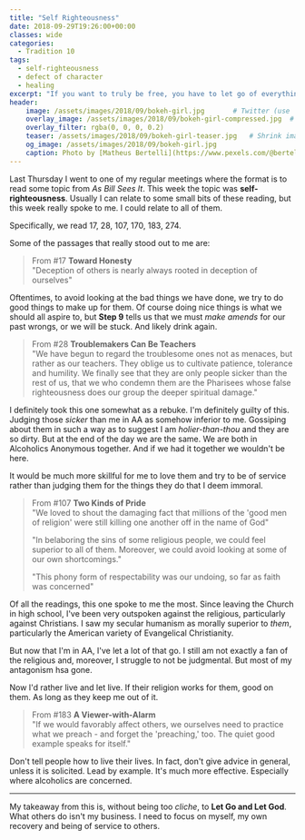 ```yaml
---
title: "Self Righteousness"
date: 2018-09-29T19:26:00+00:00
classes: wide
categories:
  - Tradition 10
tags:
  - self-righteousness
  - defect of character
  - healing
excerpt: "If you want to truly be free, you have to let go of everything you fear losing."
header:
    image: /assets/images/2018/09/bokeh-girl.jpg       # Twitter (use 'overlay_image')
    overlay_image: /assets/images/2018/09/bokeh-girl-compressed.jpg  # Article header at 2048x768
    overlay_filter: rgba(0, 0, 0, 0.2)
    teaser: /assets/images/2018/09/bokeh-girl-teaser.jpg   # Shrink image to 575x216
    og_image: /assets/images/2018/09/bokeh-girl.jpg
    caption: Photo by [Matheus Bertelli](https://www.pexels.com/@bertellifotografia) from Pexels
---
```


Last Thursday I went to one of my regular meetings where the format is to read some topic from *As Bill Sees It*. This week the topic was **self-righteousness**. Usually I can relate to some small bits of these reading, but this week really spoke to me. I could relate to all of them.

Specifically, we read 17, 28, 107, 170, 183, 274.

Some of the passages that really stood out to me are:

> From #17 **Toward Honesty**   
> "Deception of others is nearly always rooted in deception of ourselves"

Oftentimes, to avoid looking at the bad things we have done, we try to do good things to make up for them. Of course doing nice things is what we should all aspire to, but **Step 9** tells us that we must *make amends* for our past wrongs, or we will be stuck. And likely drink again.

> From #28 **Troublemakers Can Be Teachers**   
> "We have begun to regard the troublesome ones not as menaces, but rather as our teachers. They oblige us to cultivate patience, tolerance and humility. We finally see that they are only people sicker than the rest of us, that we who condemn them are the Pharisees whose false righteousness does our group the deeper spiritual damage."

I definitely took this one somewhat as a rebuke. I'm definitely guilty of this. Judging those *sicker* than me in AA as somehow inferior to me. Gossiping about them in such a way as to suggest I am *holier-than-thou* and they are so dirty. But at the end of the day we are the same. We are both in Alcoholics Anonymous together. And if we had it together we wouldn't be here.

It would be much more skillful for me to love them and try to be of service rather than judging them for the things they do that I deem immoral. 

> From #107 **Two Kinds of Pride**   
> "We loved to shout the damaging fact that millions of the 'good men of religion' were still killing one another off in the name of God"   
>   
> "In belaboring the sins of some religious people, we could feel superior to all of them. Moreover, we could avoid looking at some of our own shortcomings."
>   
> "This phony form of respectability was our undoing, so far as faith was concerned"

Of all the readings, this one spoke to me the most. Since leaving the Church in high school, I've been very outspoken against the religious, particularly against Christians. I saw my secular humanism as morally superior to *them*, particularly the American variety of Evangelical Christianity.

But now that I'm in AA, I've let a lot of that go. I still am not exactly a fan of the religious and, moreover, I struggle to not be judgmental. But most of my antagonism hsa gone.

Now I'd rather live and let live. If their religion works for them, good on them. As long as they keep me out of it.

> From #183 **A Viewer-with-Alarm**   
> "If we would favorably affect others, we ourselves need to practice what we preach - and forget the 'preaching,' too. The quiet good example speaks for itself."

Don't tell people how to live their lives. In fact, don't give advice in general, unless it is solicited. Lead by example. It's much more effective. Especially where alcoholics are concerned.

---

My takeaway from this is, without being too *cliche*, to **Let Go and Let God**. What others do isn't my business. I need to focus on myself, my own recovery and being of service to others.